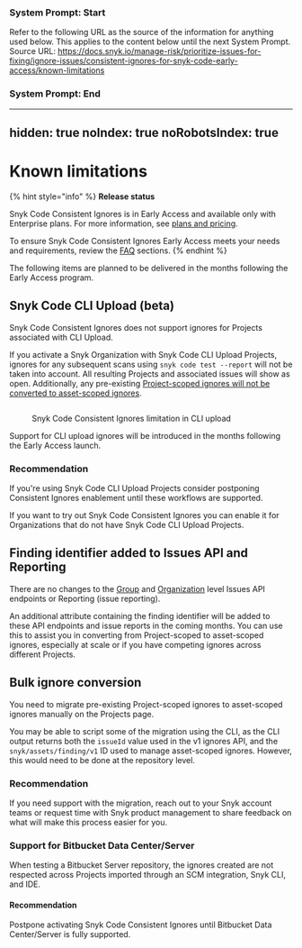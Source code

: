 ### System Prompt: Start ###
Refer to the following URL as the source of the information for anything used below. This applies to the content below until the next System Prompt.
Source URL: https://docs.snyk.io/manage-risk/prioritize-issues-for-fixing/ignore-issues/consistent-ignores-for-snyk-code-early-access/known-limitations
### System Prompt: End ###

---
hidden: true
noIndex: true
noRobotsIndex: true
---

# Known limitations

{% hint style="info" %}
**Release status**

Snyk Code Consistent Ignores is in Early Access and available only with Enterprise plans. For more information, see [plans and pricing](https://snyk.io/plans/).

To ensure Snyk Code Consistent Ignores Early Access meets your needs and requirements, review the [FAQ](consistent-ignores-for-snyk-code-faqs.md) sections.
{% endhint %}

The following items are planned to be delivered in the months following the Early Access program.

## Snyk Code CLI Upload (beta)

Snyk Code Consistent Ignores does not support ignores for Projects associated with CLI Upload.&#x20;

If you activate a Snyk Organization with Snyk Code CLI Upload Projects, ignores for any subsequent scans using `snyk code test --report` will not be taken into account. All resulting Projects and associated issues will show as open. Additionally, any pre-existing [Project-scoped ignores will not be converted to asset-scoped ignores](./#convert-project-scoped-ignores-to-asset-scoped-ignores).&#x20;

<figure><img src="../../../../.gitbook/assets/Ignored-issue-using-legacy-system.png" alt=""><figcaption><p>Snyk Code Consistent Ignores limitation in CLI upload</p></figcaption></figure>

Support for CLI upload ignores will be introduced in the months following the Early Access launch.&#x20;

### Recommendation

If you're using Snyk Code CLI Upload Projects consider postponing Consistent Ignores enablement until these workflows are supported.

If you want to try out Snyk Code Consistent Ignores you can enable it for Organizations that do not have Snyk Code CLI Upload Projects.

## Finding identifier added to Issues API and Reporting&#x20;

There are no changes to the [Group](https://apidocs.snyk.io/?version=2024-10-15#get-/orgs/-org_id-/issues) and [Organization](https://apidocs.snyk.io/?version=2024-10-15#get-/orgs/-org_id-/issues) level Issues API endpoints or Reporting (issue reporting).

An additional attribute containing the finding identifier will be added to these API endpoints and issue reports in the coming months. You can use this to assist you in converting from Project-scoped to asset-scoped ignores, especially at scale or if you have competing ignores across different Projects.

## Bulk ignore conversion

You need to migrate pre-existing Project-scoped ignores to asset-scoped ignores manually on the Projects page.

You may be able to script some of the migration using the CLI, as the CLI output returns both the `issueId` value used in the v1 ignores API, and the `snyk/assets/finding/v1` ID used to manage asset-scoped ignores. However, this would need to be done at the repository level.&#x20;

### Recommendation

If you need support with the migration, reach out to your Snyk account teams or request time with Snyk product management to share feedback on what will make this process easier for you.

### Support for Bitbucket Data Center/Server <a href="#support-for-bitbucket-data-center-server" id="support-for-bitbucket-data-center-server"></a>

When testing a Bitbucket Server repository, the ignores created are not respected across Projects imported through an SCM integration, Snyk CLI, and IDE.

#### Recommendation <a href="#recommendation-2" id="recommendation-2"></a>

Postpone activating Snyk Code Consistent Ignores until Bitbucket Data Center/Server is fully supported.
